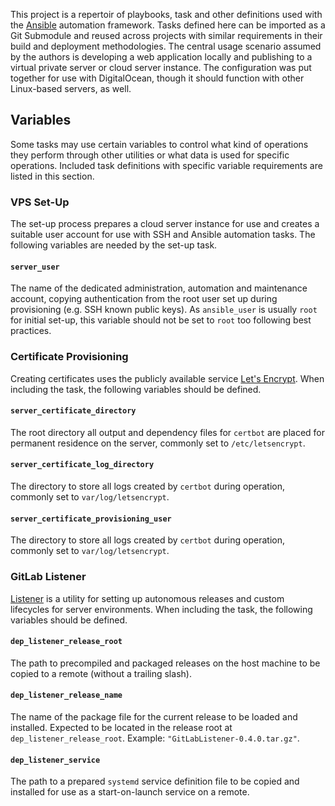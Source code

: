 This project is a repertoir of playbooks, task and other definitions used with the [Ansible](https://www.ansible.com/resources/get-started) automation framework. Tasks defined here can be imported as a Git Submodule and reused across projects with similar requirements in their build and deployment methodologies. The central usage scenario assumed by the authors is developing a web application locally and publishing to a virtual private server or cloud server instance. The configuration was put together for use with DigitalOcean, though it should function with other Linux-based servers, as well.

## Variables

Some tasks may use certain variables to control what kind of operations they perform through other utilities or what data is used for specific operations. Included task definitions with specific variable requirements are listed in this section.

### VPS Set-Up

The set-up process prepares a cloud server instance for use and creates a suitable user account for use with SSH and Ansible automation tasks. The following variables are needed by the set-up task.

#### `server_user`

The name of the dedicated administration, automation and maintenance account, copying authentication from the root user set up during provisioning (e.g. SSH known public keys). As `ansible_user` is usually `root` for initial set-up, this variable should not be set to `root` too following best practices.

### Certificate Provisioning

Creating certificates uses the publicly available service [Let's Encrypt](https://letsencrypt.org). When including the task, the following variables should be defined.

#### `server_certificate_directory`
The root directory all output and dependency files for `certbot` are placed for permanent residence on the server, commonly set to `/etc/letsencrypt`.

#### `server_certificate_log_directory`
The directory to store all logs created by `certbot` during operation, commonly set to `var/log/letsencrypt`.

#### `server_certificate_provisioning_user`
The directory to store all logs created by `certbot` during operation, commonly set to `var/log/letsencrypt`.

### GitLab Listener

[Listener](https://gitlab.com/apricum/gitlab-listener) is a utility for setting up autonomous releases and custom lifecycles for server environments. When including the task, the following variables should be defined.

#### `dep_listener_release_root`
The path to precompiled and packaged releases on the host machine to be copied to a remote (without a trailing slash).

#### `dep_listener_release_name`
The name of the package file for the current release to be loaded and installed. Expected to be located in the release root at `dep_listener_release_root`. Example: `"GitLabListener-0.4.0.tar.gz"`.

#### `dep_listener_service`
The path to a prepared `systemd` service definition file to be copied and installed for use as a start-on-launch service on a remote.